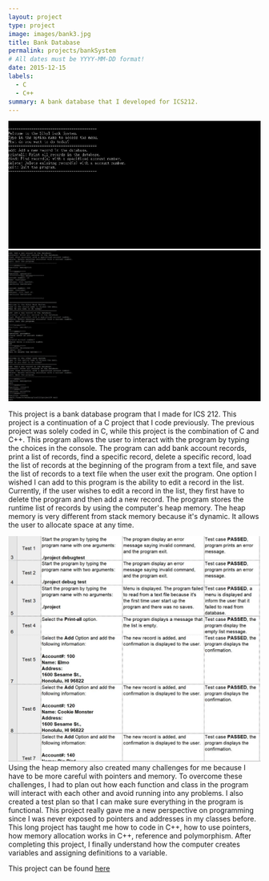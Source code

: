 ```yaml
---
layout: project
type: project
image: images/bank3.jpg
title: Bank Database
permalink: projects/bankSystem
# All dates must be YYYY-MM-DD format!
date: 2015-12-15
labels:
  - C
  - C++
summary: A bank database that I developed for ICS212.
---
```

<div class="ui small rounded images">
  <img class="ui image" src="../images/bank1.jpg">
   <img class="ui image" src="../images/bank2.jpg">
</div>
 
This project is a bank database program that I made for ICS 212. This project is a continuation of a C project that I code previously. The previous project was solely coded in C, while this project is the combination of C and C++. This program allows the user to interact with the program by typing the choices in the console. The program can add bank account records, print a list of records, find a specific record, delete a specific record, load the list of records at the beginning of the program from a text file, and save the list of records to a text file when the user exit the program.  One option I wished I can add to this program is the ability to edit a record in the list. Currently, if the user wishes to edit a record in the list, they first have to delete the program and then add a new record. The program stores the runtime list of records by using the computer's heap memory. The heap memory is very different from stack memory because it's dynamic. It allows the user to allocate space at any time. 

<img class="ui medium right floated image" src="../images/bank4.jpg"> Using the heap memory also created many challenges for me because I have to be more careful with pointers and memory. To overcome these challenges, I had to plan out how each function and class in the program will interact with each other and avoid running into any problems. I also created a test plan so that I can make sure everything in the program is functional. This project really gave me a new perspective on programming since I was never exposed to pointers and addresses in my classes before. This long project has taught me how to code in C++, how to use pointers, how memory allocation works in C++, reference and polymorphism. After completing this project, I finally understand how the computer creates variables and assigning definitions to a variable.

This project can be found <a href="https://github.com/wenhaoq20/bank-system">here</a>
